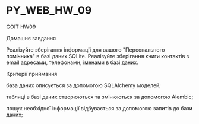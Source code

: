 # PY_WEB_HW_09
GOIT HW09

Домашнє завдання

Реалізуйте зберігання інформації для вашого "Персонального помічника" в базі даних SQLite. 
Реалізуйте зберігання книги контактів з email адресами, телефонами, іменами в базі даних.

Критерії приймання

база даних описується за допомогою SQLAlchemy моделей;

таблиці в базі даних створюються та змінюються за допомогою Alembic;

пошук необхідної інформації відбувається за допомогою запитів до бази даних;
